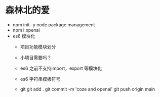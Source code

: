 # 森林北的爱

- npm init -y
  node package management
- npm i openai
- es6 模块化
  - 项目功能模块划分
  - 小项目需要吗？
  - es6 之前不支持import，export 等模块化
  - es6 字符串模板符号

  - git
    git add .
    git commit -m 'coze and openai'
    git push origin main